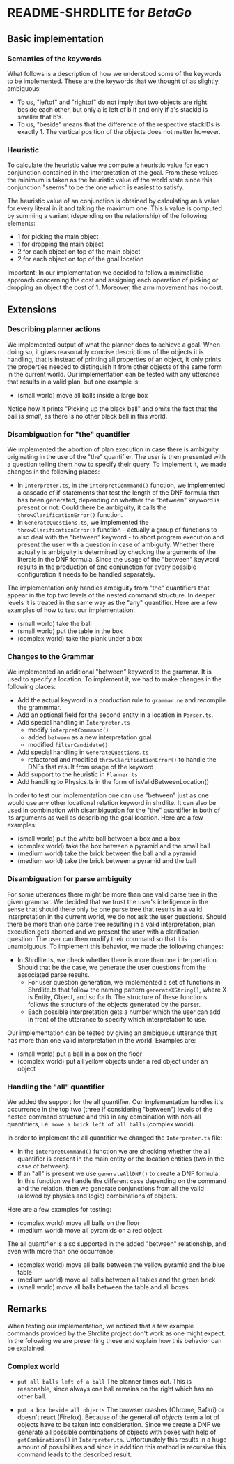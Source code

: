 # README-SHRDLITE for _BetaGo_

## Basic implementation

### Semantics of the keywords

What follows is a description of how we understood some of the keywords to be implemented. These are the keywords that we thought of as slightly ambiguous:

* To us, "leftof" and "rightof" do not imply that two objects are right beside each other, but only a is left of b if and only if a's stackId is smaller that b's.
* To us, "beside" means that the difference of the respective stackIDs is exactly 1. The vertical position of the objects does not matter however.

### Heuristic

To calculate the heuristic value we compute a heuristic value for each conjunction contained in the interpretation of the goal. From these values the minimum is taken as the heuristic value of the world state since this conjunction "seems" to be the one which is easiest to satisfy.

The heuristic value of an conjunction is obtained by calculating an `h` value for every literal in it and taking the maximum one. This `h` value is computed by summing a variant (depending on the relationship) of the following elements:
* 1 for picking the main object
* 1 for dropping the main object
* 2 for each object on top of the main object
* 2 for each object on top of the goal location

Important:
In our implementation we decided to follow a minimalistic approach concerning the cost and assigning each operation of picking or dropping an object the cost of 1. Moreover, the arm movement has no cost.

## Extensions

### Describing planner actions

We implemented output of what the planner does to achieve a goal. When doing so, it gives reasonably concise descriptions of the objects it is handling, that is instead of printing all properties of an object, it only prints the properties needed to distinguish it from other objects of the same form in the current world. Our implementation can be tested with any utterance that results in a valid plan, but one example is:

* (small world) move all balls inside a large box

Notice how it prints "Picking up the black ball" and omits the fact that the ball is *small*, as there is no other black ball in this world.

### Disambiguation for "the" quantifier

We implemented the abortion of plan execution in case there is ambiguity originating in the use of the "the" quantifier. The user is then presented with a question telling them how to specify their query. To implement it, we made changes in the following places:

* In `Interpreter.ts`, in the `interpretCommmand()` function, we implemented a cascade of if-statements that test the length of the DNF formula that has been generated, depending on whether the "between" keyword is present or not. Could there be ambiguity, it calls the `throwClarificationError()` function.
* In `GenerateQuestions.ts`, we implemented the `throwClarificationError()` function - actually a group of functions to also deal with the "between" keyword - to abort program execution and present the user with a question in case of ambiguity. Whether there actually is ambiguity is determined by checking the arguments of the literals in the DNF formula. Since the usage of the "between" keyword results in the production of one conjunction for every possible configuration it needs to be handled separately.

The implementation only handles ambiguity from "the" quantifiers that appear in the top two levels of the nested command structure. In deeper levels it is treated in the same way as the "any" quantifier. Here are a few examples of how to test our implementation:

* (small world) take the ball
* (small world) put the table in the box
* (complex world) take the plank under a box

### Changes to the Grammar

We implemented an additional "between" keyword to the grammar. It is used to specify a location. To implement it, we had to make changes in the following places:

* Add the actual keyword in a production rule to `grammar.ne` and recompile the grammmar.
* Add an optional field for the second entity in a location in `Parser.ts`.
* Add special handling in `Interpreter.ts`
    * modify `interpretCommmand()`
    * added `between` as a new interpretation goal
    * modified `filterCandidate()`
* Add special handling in `GenerateQuestions.ts`
    * refactored and modified `throwClarificationError()` to handle the DNFs that result from usage of the keyword
* Add support to the heuristic in `Planner.ts`
* Add handling to Physics.ts in the form of isValidBetweenLocation()

In order to test our implementation one can use "between" just as one would use any other locational relation keyword in shrdlite. It can also be used in combination with disambiguation for the "the" quantifier in both of its arguments as well as describing the goal location. Here are a few examples:

* (small world) put the white ball between a box and a box
* (complex world) take the box between a pyramid and the small ball
* (medium world) take the brick between the ball and a pyramid
* (medium world) take the brick between a pyramid and the ball

### Disambiguation for parse ambiguity

For some utterances there might be more than one valid parse tree in the given grammar. We decided that we trust the user's intelligence in the sense that should there only be one parse tree that results in a valid interpretation in the current world, we do not ask the user questions. Should there be more than one parse tree resulting in a valid interpretation, plan execution gets aborted and we present the user with a clarification question. The user can then modify their command so that it is unambiguous. To implement this behavior, we made the following changes:

* In Shrdlite.ts, we check whether there is more than one interpretation. Should that be the case, we generate the user questions from the associated parse results.
    * For user question generation, we implemented a set of functions in Shrdlite.ts that follow the naming pattern `generateXString()`, where X is Entity, Object, and so forth. The structure of these functions follows the structure of the objects generated by the parser.
    * Each possible interpretation gets a number which the user can add in front of the utterance to specify which interpretation to use.

Our implementation can be tested by giving an ambiguous utterance that has more than one valid interpretation in the world. Examples are:

* (small world) put a ball in a box on the floor
* (complex world) put all yellow objects under a red object under an object

### Handling the "all" quantifier

We added the support for the all quantifier. Our implementation handles it's occurrence in the top two (three if considering "between") levels of the nested command structure and this in any combination with non-all quantifiers, i.e. `move a brick left of all balls` (complex world).

In order to implement the all quantifier we changed the `Interpreter.ts` file:
* In the `interpretCommand()` function we are checking whether the all quantifier is present in the main entity or the location entities (two in the case of between).
* If an "all" is present we use `generateAllDNF()` to create a DNF formula. In this function we handle the different case depending on the command and the relation, then we generate conjunctions from all the valid (allowed by physics and logic) combinations of objects.

Here are a few examples for testing:

* (complex world) move all balls on the floor
* (medium world) move all pyramids on a red object

The all quantifier is also supported in the added "between" relationship, and even with more than one occurrence:

* (complex world) move all balls between the yellow pyramid and the blue table
* (medium world) move all balls between all tables and the green brick
* (small world) move all balls between the table and all boxes

## Remarks

When testing our implementation, we noticed that a few example commands provided by the Shrdlite project don't work as one might expect. In the following we are presenting these and explain how this behavior can be explained.

### Complex world

* `put all balls left of a ball` The planner times out. This is reasonable, since always one ball remains on the right which has no other ball.

* `put a box beside all objects` The browser crashes (Chrome, Safari) or doesn't react (Firefox). Because of the general *all objects* term a lot of objects have to be taken into consideration. Since we create a DNF we generate all possible combinations of objects with boxes with help of `getCombinations()` in `Interpreter.ts`. Unfortunately this results in a huge amount of possibilities and since in addition this method is recursive this command leads to the described result.
